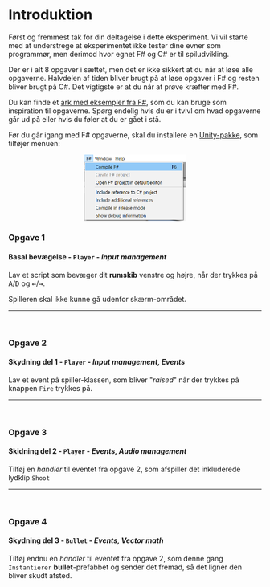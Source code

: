 # Introduktion
Først og fremmest tak for din deltagelse i dette eksperiment. Vi vil starte med at understrege at eksperimentet ikke tester dine evner som programmør, men derimod hvor egnet F# og C# er til spiludvikling.

Der er i alt 8 opgaver i sættet, men det er ikke sikkert at du når at løse alle opgaverne. Halvdelen af tiden bliver brugt på at løse opgaver i F# og resten bliver brugt på C#. Det vigtigste er at du når at prøve kræfter med F#.

Du kan finde et [ark med eksempler fra F#](https://sppt-2019.github.io/unity-fsharp-introduction/), som du kan bruge som inspiration til opgaverne. Spørg endelig hvis du er i tvivl om hvad opgaverne går ud på eller hvis du føler at du er gået i stå.

Før du går igang med F# opgaverne, skal du installere en [Unity-pakke](https://sppt-2019.github.io/unity-fsharp-introduction/#brug-af-f-i-unity), som tilføjer menuen:

<img src="../tasks/images/fsharp-menu.png" style="display:block;margin: 0 auto; width: 40%;">




### Opgave 1
#### Basal bevægelse - `Player` - _Input management_
Lav et script som bevæger dit **rumskib** venstre og højre, når der trykkes på <kbd>A</kbd>/<kbd>D</kbd> og <kbd>←</kbd>/<kbd>→</kbd>.

Spilleren skal ikke kunne gå udenfor skærm-området.

___
<br />

### Opgave 2
#### Skydning del 1 - `Player` - _Input management, Events_
Lav et event på spiller-klassen, som bliver "_raised_" når der trykkes på knappen `Fire` trykkes på.

___
<br />

### Opgave 3
#### Skidning del 2 - `Player` - _Events, Audio management_
Tilføj en _handler_ til eventet fra opgave 2, som afspiller det inkluderede lydklip `Shoot`

___
<br />

### Opgave 4
#### Skydning del 3 - `Bullet` - _Events, Vector math_
Tilføj endnu en _handler_ til eventet fra opgave 2, som denne gang `Instantierer` **bullet**-prefabbet og sender det fremad, så det ligner den bliver skudt afsted.